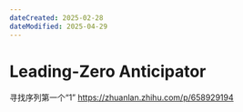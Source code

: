```yaml
---
dateCreated: 2025-02-28
dateModified: 2025-04-29
---
```

# Leading-Zero Anticipator
寻找序列第一个“1”
https://zhuanlan.zhihu.com/p/658929194
